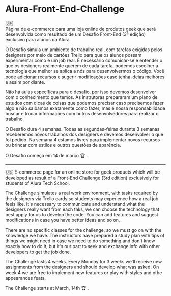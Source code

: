 # Alura-Front-End-Challenge 
:brazil:	
Página de e-commerce para uma loja online de produtos geek que será desenvolvida como resultado de um Desafio Front-End (3ª edição) exclusivo para alunos da Alura.

O Desafio simula um ambiente de trabalho real, com tarefas exigidas pelos designers por meio de cartões Trello para que os alunos possam experimentar como é um job real. É necessário comunicar-se e entender o que os designers realmente querem de cada tarefa, podemos escolher a tecnologia que melhor se aplica a nós para desenvolvermos o código. Você pode adicionar recursos e sugerir modificações caso tenha ideias melhores e assim por diante.

Não há aulas específicas para o desafio, por isso devemos desenvolver com o conhecimento que temos. As instrutoras prepararam um plano de estudos com dicas de coisas que podemos precisar caso precisemos fazer algo e não saibamos exatamente como fazer, mas é nossa responsabilidade buscar e trocar informações com outros desenvolvedores para realizar o trabalho.

O Desafio dura 4 semanas. Todas as segundas-feiras durante 3 semanas receberemos novos trabalhos dos designers e devemos desenvolver o que foi pedido. Na semana 4 estamos livres para implementar novos recursos ou brincar com estilos e outros questões de aparência.

O Desafio começa em 14 de março :trophy:	.

---------

:us: E-commerce page for an online store for geek products which will be developed as result of a Front-End Challenge (3rd edition) exclusively for students of Alura Tech School.

The Challenge simulates a real work environment, with tasks required by the designers via Trello cards so students may experience how a real job feels like. It's necessary to communicate and understand what the designers really want from each taks, we can choose the technology that best apply for us to develop the code. You can add features and suggest modifications in case you have better ideas and so on.

There are no specific classes for the challenge, so we must go on with the knowledge we have. The instructors have prepared a study plan with tips of things we might need in case we need to do something and don't know exactly how to do it, but it's our part to seek and exchange info with other developers to get the job done.

The Challenge lasts 4 weeks. Every Monday for 3 weeks we'll receive new assignments from the designers and should develop what was asked. On week 4 we are free to implement new features or play with styles and othe appearances feats.

The Challenge starts at March, 14th :trophy:	.
